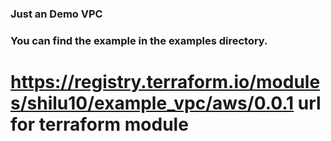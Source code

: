 ### Just an Demo VPC 
### You can find the example in the examples directory.
# https://registry.terraform.io/modules/shilu10/example_vpc/aws/0.0.1 url for terraform module
